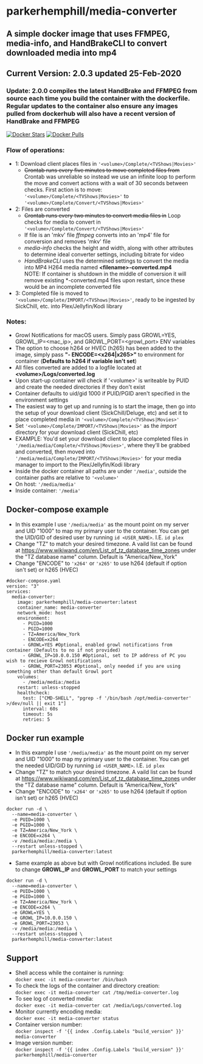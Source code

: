 # parkerhemphill/media-converter
## A simple docker image that uses FFMPEG, media-info, and HandBrakeCLI to convert downloaded media into mp4
## Current Version: 2.0.3 updated 25-Feb-2020
### Update: 2.0.0 compiles the latest HandBrake and FFMPEG from source each time you build the container with the dockerfile.  Regular updates to the container also ensure any images pulled from dockerhub will also have a recent version of HandBrake and FFMPEG
[![Docker Stars](https://img.shields.io/docker/stars/parkerhemphill/media-converter)](https://store.docker.com/community/images/parkerhemphill/media-converter) 
[![Docker Pulls](https://img.shields.io/docker/pulls/parkerhemphill/media-converter)](https://store.docker.com/community/images/parkerhemphill/media-converter)
### Flow of operations:
* 1: Download client places files in `'<volume>/Complete/<TVShows|Movies>'`
  * ~~Crontab runs every five minutes to move completed files from~~ Crontab was unreliable so instead we use an infinite loop to perform the move and convert actions with a wait of 30 seconds between checks.  First action is to move:  `'<volume>/Complete/<TVShows|Movies>'` to `'<volume>/Complete/Convert/<TVShows|Movies>'`
* 2: Files are converted
  * ~~Crontab runs every two minutes to convert media files in~~ Loop checks for media to convert in `'<volume>/Complete/Convert/<TVShows|Movies>'`
  * If file is an 'mkv' file *ffmpeg* converts into an 'mp4' file for conversion and removes 'mkv' file
  * *media-info* checks the height and width, along with other attributes to determine ideal converter settings, including bitrate for video
  * *HandBrakeCLI* uses the determined settings to convert the media into MP4 H264 media named **\<filename\>-converted.mp4**<br>
  NOTE: If container is shutdown in the middle of conversion it will remove existing \*-converted.mp4 files upon restart, since these would be an incomplete converted file 
* 3: Completed file is moved to `'<volume>/Complete/IMPORT/<TVShows|Movies>'`, ready to be ingested by SickChill, etc. into Plex/Jellyfin/Kodi library
  
### Notes:
* Growl Notifications for macOS users.  Simply pass GROWL=YES, GROWL_IP=<mac_ip>, and GROWL_PORT=<growl_port> ENV variables
* The option to choose h264 or HVEC (h265) has been added to the image, simply pass **"- ENCODE=<x264|x265>"** to environment for container (**Defaults to h264 if variable isn't set**) 
* All files converted are added to a logfile located at **\<volume\>/Logs/converted.log**
* Upon start-up container will check if '\<volume\>' is writeable by PUID and create the needed directories if they don't exist
* Container defaults to uid/gid 1000 if PUID/PGID aren't specified in the environment settings
* The easiest way to get up and running is to start the image, then go into the setup of your download client (SickChill/Deluge, etc) and set it to place completed media in `'<volume>/Complete/<TVShows|Movies>'`
* Set `'<volume>/Complete/IMPORT/<TVShows|Movies>'` as the *import* directory for your download client (SickChill, etc)
* EXAMPLE: You'd set your download client to place completed files in `'/media/media/Complete/<TVShows|Movies>'`, where they'll be grabbed and converted, then moved into `'/media/media/Complete/IMPORT/<TVShows|Movies>'` for your media manager to import to the Plex/Jellyfin/Kodi library
* Inside the docker container all paths are under `'/media'`, outside the container paths are relative to `'<volume>'`
 * On host: `'/media/media'`
 * Inside container: `'/media'`

## Docker-compose example
* In this example I use `'/media/media'` as the mount point on my server and UID "1000" to map my primary user to the container.  You can get the UID/GID of desired user by running `id <USER_NAME>`.  I.E. `id plex`
* Change "TZ" to match your desired timezone.  A vaild list can be found at https://www.wikiwand.com/en/List_of_tz_database_time_zones under the "TZ database name" column.  Default is "America/New_York"
* Change "ENCODE" to `'x264'` or `'x265'` to use h264 (default if option isn't set) or h265 (HVEC)
```
#docker-compose.yaml
version: "3"
services:
  media-converter:
    image: parkerhemphill/media-converter:latest
    container_name: media-converter
    network_mode: host
    environment:
      - PUID=1000
      - PGID=1000
      - TZ=America/New_York
      - ENCODE=x264
      - GROWL=YES #Optional, enabled growl notifications from container (Defaults to no if not provided)
      - GROWL_IP=10.0.0.150 #Optional, set to IP address of PC you wish to recieve Growl notifications
      - GROWL_PORT=23053 #Optional, only needed if you are using something other than default Growl port
    volumes:
      - /media/media:/media
    restart: unless-stopped
    healthcheck:
      test: ["CMD-SHELL", "pgrep -f '/bin/bash /opt/media-converter' >/dev/null || exit 1"]
      interval: 60s
      timeout: 5s
      retries: 5
```
## Docker run example
* In this example I use `'/media/media'` as the mount point on my server and UID "1000" to map my primary user to the container.  You can get the needed UID/GID by running `id <USER_NAME>`.  I.E. `id plex`
* Change "TZ" to match your desired timezone.  A vaild list can be found at https://www.wikiwand.com/en/List_of_tz_database_time_zones under the "TZ database name" column.  Default is "America/New_York"
* Change "ENCODE" to `'x264'` or `'x265'` to use h264 (default if option isn't set) or h265 (HVEC)
```
docker run -d \
  --name=media-converter \
  -e PUID=1000 \
  -e PGID=1000 \
  -e TZ=America/New_York \
  -e ENCODE=x264 \
  -v /media/media:/media \
  --restart unless-stopped \
  parkerhemphill/media-converter:latest
```
* Same example as above but with Growl notifications included.  Be sure to change **GROWL_IP** and **GROWL_PORT** to match your settings
```
docker run -d \
  --name=media-converter \
  -e PUID=1000 \
  -e PGID=1000 \
  -e TZ=America/New_York \
  -e ENCODE=x264 \
  -e GROWL=YES \
  -e GROWL_IP=10.0.0.150 \
  -e GROWL_PORT=23053 \
  -v /media/media:/media \
  --restart unless-stopped \
  parkerhemphill/media-converter:latest
```
## Support
* Shell access while the container is running:<br>
 `docker exec -it media-converter /bin/bash`
* To check the logs of the container and directory creation:<br>
 `docker exec -it media-converter cat /tmp/media-converter.log`
* To see log of converted media:<br>
 `docker exec -it media-converter cat /media/Logs/converted.log` 
* Monitor currently encoding media:<br>
 `docker exec -it media-converter status`
* Container version number:<br>
 `docker inspect -f '{{ index .Config.Labels "build_version" }}' media-converter`
* Image version number:<br>
 `docker inspect -f '{{ index .Config.Labels "build_version" }}' parkerhemphill/media-converter`
